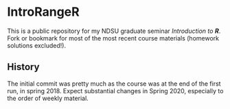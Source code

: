 # IntroRangeR
 
This is a public repository for my NDSU graduate seminar *Introduction to* ***R***. 
Fork or bookmark for most of the most recent course materials (homework solutions excluded!).

## History 

The initial commit was pretty much as the course was at the end of the first run, in spring 2018. 
Expect substantial changes in Spring 2020, especially to the order of weekly material. 
